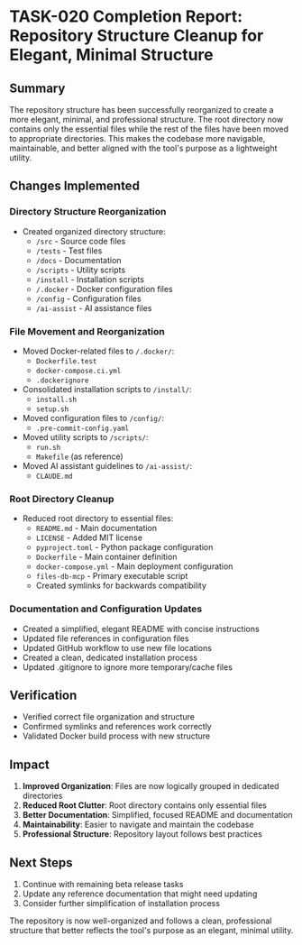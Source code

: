# TASK-020 Completion Report: Repository Structure Cleanup for Elegant, Minimal Structure

## Summary
The repository structure has been successfully reorganized to create a more elegant, minimal, and professional structure. The root directory now contains only the essential files while the rest of the files have been moved to appropriate directories. This makes the codebase more navigable, maintainable, and better aligned with the tool's purpose as a lightweight utility.

## Changes Implemented

### Directory Structure Reorganization
- Created organized directory structure:
  - `/src` - Source code files
  - `/tests` - Test files
  - `/docs` - Documentation
  - `/scripts` - Utility scripts
  - `/install` - Installation scripts
  - `/.docker` - Docker configuration files
  - `/config` - Configuration files
  - `/ai-assist` - AI assistance files

### File Movement and Reorganization
- Moved Docker-related files to `/.docker/`:
  - `Dockerfile.test`
  - `docker-compose.ci.yml` 
  - `.dockerignore`
- Consolidated installation scripts to `/install/`:
  - `install.sh`
  - `setup.sh`
- Moved configuration files to `/config/`:
  - `.pre-commit-config.yaml`
- Moved utility scripts to `/scripts/`:
  - `run.sh`
  - `Makefile` (as reference)
- Moved AI assistant guidelines to `/ai-assist/`:
  - `CLAUDE.md`

### Root Directory Cleanup
- Reduced root directory to essential files:
  - `README.md` - Main documentation
  - `LICENSE` - Added MIT license
  - `pyproject.toml` - Python package configuration
  - `Dockerfile` - Main container definition
  - `docker-compose.yml` - Main deployment configuration
  - `files-db-mcp` - Primary executable script
  - Created symlinks for backwards compatibility

### Documentation and Configuration Updates
- Created a simplified, elegant README with concise instructions
- Updated file references in configuration files 
- Updated GitHub workflow to use new file locations
- Created a clean, dedicated installation process
- Updated .gitignore to ignore more temporary/cache files

## Verification
- Verified correct file organization and structure
- Confirmed symlinks and references work correctly
- Validated Docker build process with new structure

## Impact
1. **Improved Organization**: Files are now logically grouped in dedicated directories
2. **Reduced Root Clutter**: Root directory contains only essential files
3. **Better Documentation**: Simplified, focused README and documentation
4. **Maintainability**: Easier to navigate and maintain the codebase
5. **Professional Structure**: Repository layout follows best practices

## Next Steps
1. Continue with remaining beta release tasks
2. Update any reference documentation that might need updating
3. Consider further simplification of installation process

The repository is now well-organized and follows a clean, professional structure that better reflects the tool's purpose as an elegant, minimal utility.